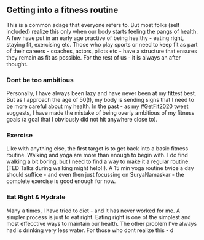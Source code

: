 ## Getting into a fitness routine

This is a common adage that everyone refers to. But most folks (self included) realize this only when our body starts feeling the pangs of health. A few have put in an early age practive of being healthy - eating right, staying fit, exercising etc. Those who play sports or need to keep fit as part of their careers - coaches, actors, pilots etc - have a structure that ensures they remain as fit as possible. For the rest of us - it is always an after thought.

### Dont be too ambitious
Personally, I have always been lazy and have never been at my fittest best. But as I approach the age of 50(!), my body is sending signs that I need to be more careful about my health. In the past - as my [#GetFit2020](https://twitter.com/srivatsapraveen/status/1243238959875887104) tweet suggests, I have made the mistake of being overly ambitious of my fitness goals (a goal that I obviously did not hit anywhere close to).

### Exercise
Like with anything else, the first target is to get back into a basic fitness routine. Walking and yoga are more than enough to begin with. I do find walking a bit boring, but I need to find a way to make it a regular routine. (TED Talks during walking might help!!). A 15 min yoga routine twice a day should suffice - and even then just focussing on SuryaNamaskar - the complete exercise is good enough for now.

### Eat Right & Hydrate
Many a times, I have tried to diet - and it has never worked for me. A simpler process is just to eat right. Eating right is one of the simplest and most effecctive ways to maintain our health. The other problem I've always had is drinking very less water. For those who dont realize this - d 
<!--stackedit_data:
eyJoaXN0b3J5IjpbOTE1NDA0NDE0LC0xMjg1NjY0MzcxLDI0Mz
M4OTU2Ml19
-->